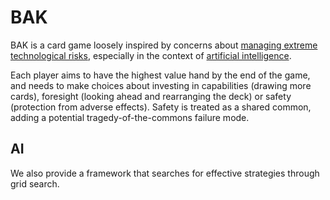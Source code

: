 # BAK

BAK is a card game loosely inspired by concerns about [managing extreme technological risks](https://www.cser.ac.uk/research/managing-extreme-technological-risks/), 
especially in the context of [artificial intelligence](https://waitbutwhy.com/2015/01/artificial-intelligence-revolution-1.html).

Each player aims to have the highest value hand by the end of the game, and needs to make choices about investing in capabilities (drawing more cards), foresight (looking ahead and rearranging the deck) or safety (protection from adverse effects). 
Safety is treated as a shared common, adding a potential tragedy-of-the-commons failure mode.

## AI

We also provide a framework that searches for effective strategies through grid search.
